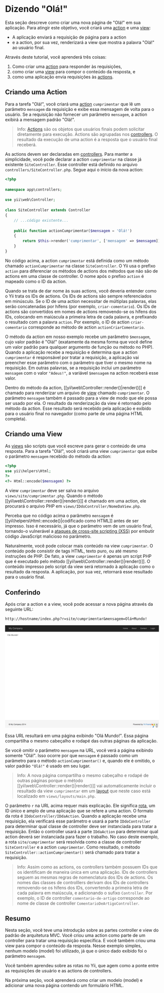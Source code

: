 Dizendo "Olá!"
=====================

Esta seção descreve como criar uma nova página de "Olá!" em sua aplicação.
Para atingir este objetivo, você criará uma [action](structure-controllers.md#creating-actions)
e uma [view](structure-views.md):

* A aplicação enviará a requisição de página para a action
* e a action, por sua vez, renderizará a view que mostra a palavra "Olá!" ao usuário final.

Através deste tutorial, você aprenderá três coisas:

1. Como criar uma [action](structure-controllers.md) para responder às requisições,
2. como criar uma [view](structure-views.md) para compor o conteúdo da resposta, e
3. como uma aplicação envia requisições às [actions](structure-controllers.md#creating-actions).


Criando uma Action <span id="creating-action"></span>
----------------

Para a tarefa "Olá!", você criará uma [action](structure-controllers.md#creating-actions)
`cumprimentar` que lê um parâmetro `mensagem` da requisição e exibe essa mensagem de volta
para o usuário. Se a requisição não fornecer um parâmetro `mensagem`, a action exibirá a mensagem padrão "Olá!".

> Info: [Actions](structure-controllers.md#creating-actions) são os objetos que usuários finais podem solicitar diretamente para execução. Actions são
  agrupadas nos [controllers](structure-controllers.md). O resultado da execução de uma action é a resposta que o usuário final receberá.

As actions devem ser declaradas em [controllers](structure-controllers.md). Para manter a simplicidade, você pode declarar a action `cumprimentar` na classe já existente
`SiteController`. Esse controller está definido no arquivo `controllers/SiteController.php`.
Segue aqui o início da nova action:

```php
<?php

namespace app\controllers;

use yii\web\Controller;

class SiteController extends Controller
{
    // ...código existente...

    public function actionCumprimentar($mensagem = 'Olá!')
    {
        return $this->render('cumprimentar', ['mensagem' => $mensagem]);
    }
}
```

No código acima, a action `cumprimentar` está definida como um método chamado `actionCumprimentar`
na classe `SiteController`. O Yii usa o prefixo `action` para diferenciar os métodos
de actions dos métodos que não são de actions em uma classe de controller. O nome após o prefixo `action` é mapeado como o ID da action.

Quando se trata de dar nome às suas actions, você deveria entender como o Yii
trata os IDs de actions. Os IDs de actions são sempre referenciados em minúsculo.
Se o ID de uma action necessitar de múltiplas palavras, elas serão concatenadas
por hífens (por exemplo, `criar-comentario`). Os IDs de actions são convertidos em nomes de actions removendo-se os hífens dos IDs, colocando em maiúscula a
primeira letra de cada palavra, e prefixando o resultado com a palavra `action`. Por exemplo,
o ID de action `criar-comentario` corresponde ao método de action `actionCriarComentario`.

O método da action em nosso exemplo recebe um parâmetro `$mensagem`, cujo valor
padrão é "Olá!" (exatamente da mesma forma que você define um valor padrão para
  qualquer argumento de função ou método no PHP). Quando a aplicação recebe a
requisição e determina que a action `cumprimentar` é responsável por tratar a requisição,
a aplicação vai preencher esse parâmetro com o parâmetro que tiver o mesmo nome
na requisição. Em outras palavras, se a requisição inclui um parâmetro `mensagem`
com o valor `"Adeus!"`, a variável `$mensagem` na action receberá esse valor.

Dentro do método da action, [[yii\web\Controller::render()|render()]] é chamado
para renderizar um arquivo de [view](structure-views.md) chamado `cumprimentar`. O
parâmetro `mensagem` também é passado para a view de modo que ele possa ser usado
por ela. O resultado da renderização da view é retornado pelo método da action. Esse resultado
será recebido pela aplicação e exibido para o usuário final no navegador (como parte de uma página HTML completa).


Criando uma View <span id="creating-view"></span>
-----------------

As [views](structure-views.md) são scripts que você escreve para gerar o conteúdo de uma resposta.
Para a tarefa "Olá!", você criará uma view `cumprimentar` que exibe o parâmetro `mensagem` recebido do método da action:

```php
<?php
use yii\helpers\Html;
?>
<?= Html::encode($mensagem) ?>
```

A view `cumprimentar` deve ser salva no arquivo `views/site/cumprimentar.php`. Quando o método
[[yii\web\Controller::render()|render()]] é chamado em uma action, ele procurará
o arquivo PHP em `views/IDdoController/NomeDaView.php`.

Perceba que no código acima o parâmetro `mensagem` é [[yii\helpers\Html::encode()|codificado como HTML]]
antes de ser impresso. Isso é necessário, já que o parâmetro vem de um usuário final,
tornando-o vulnerável a [ataques de cross-site scripting (XSS)](http://en.wikipedia.org/wiki/Cross-site_scripting)
por embutir código JavaScript malicioso no parâmetro.

Naturalmente, você pode colocar mais conteúdo na view `cumprimentar`. O conteúdo pode consistir
de tags HTML, texto puro, ou até mesmo instruções de PHP. De fato, a view `cumprimentar` é
apenas um script PHP que é executado pelo método [[yii\web\Controller::render()|render()]].
O conteúdo impresso pelo script da view será retornado à aplicação como o resultado
da resposta. A aplicação, por sua vez, retornará esse resultado para o usuário final.


Conferindo <span id="trying-it-out"></span>
--------

Após criar a action e a view, você pode acessar a nova página através da seguinte URL:

```
http://hostname/index.php?r=site/cumprimentar&mensagem=Olá+Mundo!
```

![Olá Mundo!](images/start-hello-world.png)

Essa URL resultará em uma página exibindo "Olá Mundo!". Essa página compartilha o mesmo cabeçalho e rodapé das outras páginas da aplicação.

Se você omitir o parâmetro `mensagem` na URL, você verá a página exibindo somente
"Olá!". Isso ocorre por que `mensagem` é passado como um parâmetro para o método `actionCumprimentar()` e,
quando ele é omitido, o valor padrão `"Olá!"` é usado em seu lugar.

> Info: A nova página compartilha o mesmo cabeçalho e rodapé de outras páginas
  porque o método [[yii\web\Controller::render()|render()]] vai automaticamente
  incluir o resultado da view `cumprimentar` em um [layout](structure-views.md#layouts)
  que neste caso está localizado em `views/layouts/main.php`.

O parâmetro `r` na URL acima requer mais explicação. Ele significa [rota](runtime-routing.md),
um ID único e amplo de uma aplicação que se refere a uma action. O formato da rota
é `IDdoController/IDdaAction`. Quando a aplicação recebe uma requisição, ela
verificará esse parâmetro e usará a parte `IDdoController` para determinar qual
classe de controller deve ser instanciada para tratar a requisição. Então o
controller usará a parte `IDdaAction` para determinar qual action deverá ser
instanciada para fazer o trabalho. No caso deste exemplo, a rota `site/cumprimentar` será
resolvida como a classe de controller `SiteController` e a action `cumprimentar`. Como
resultado, o método `SiteController::actionCumprimentar()` será chamado para tratar a requisição.

> Info: Assim como as actions, os controllers também possuem IDs que os identificam
  de maneira única em uma aplicação. IDs de controllers seguem as mesmas regras de nomenclatura dos IDs de actions. Os nomes das classes de controlllers
  derivam dos IDs de controllers removendo-se os hífens dos IDs, convertendo a
  primeira letra de cada palavra em maiúscula, e adicionando o sufixo `Controller`.
  Por exemplo, o ID de controller `comentario-de-artigo` corresponde ao nome de classe
  de controller `ComentarioDeArtigoController`.


Resumo <span id="summary"></span>
------

Nesta seção, você teve uma introdução sobre as partes controller e view do padrão de arquitetura MVC. Você criou uma action como parte de um controller para tratar uma requisição específica.
E você também criou uma view para compor o conteúdo da resposta. Nesse exemplo simples, nenhum modelo (model) foi
utilizado, já que o único dado exibido foi o parâmetro `mensagem`.

Você também aprendeu sobre as rotas no Yii, que agem como a ponte entre as
requisições de usuário e as actions de controllers.

Na próxima seção, você aprenderá como criar um modelo (model) e adicionar uma nova página contendo um formulário HTML.
